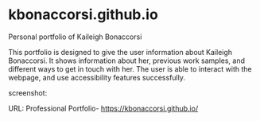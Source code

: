 # kbonaccorsi.github.io
Personal portfolio of Kaileigh Bonaccorsi

This portfolio is designed to give the user information about Kaileigh Bonaccorsi.  It shows information about her, previous work samples, and different ways to get in touch with her.  The user is able to interact with the webpage, and use accessibility features successfully.


screenshot:



URL:
Professional Portfolio- https://kbonaccorsi.github.io/